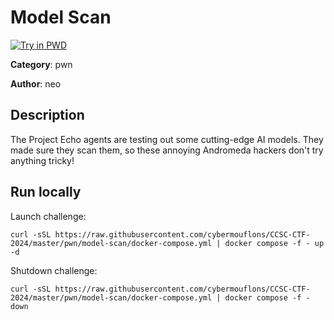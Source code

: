 # Model Scan

[![Try in PWD](https://raw.githubusercontent.com/play-with-docker/stacks/master/assets/images/button.png)](https://labs.play-with-docker.com/?stack=https://raw.githubusercontent.com/cybermouflons/CCSC-CTF-2024/master/pwn/model-scan/docker-compose.yml)


**Category**: pwn

**Author**: neo

## Description

The Project Echo agents are testing out some cutting-edge AI models. They made sure they scan them, so these annoying Andromeda hackers don't try anything tricky!



## Run locally

Launch challenge:
```
curl -sSL https://raw.githubusercontent.com/cybermouflons/CCSC-CTF-2024/master/pwn/model-scan/docker-compose.yml | docker compose -f - up -d
```

Shutdown challenge:
```
curl -sSL https://raw.githubusercontent.com/cybermouflons/CCSC-CTF-2024/master/pwn/model-scan/docker-compose.yml | docker compose -f - down
```
